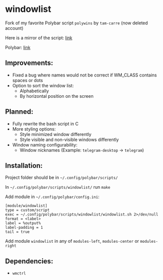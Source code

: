 # windowlist

Fork of my favorite Polybar script `polywins` by `tam-carre` (now deleted account)

Here is a mirror of the script: [link](https://github.com/uniquepointer/polywins)

Polybar: [link](https://github.com/polybar/polybar)

## Improvements:

* Fixed a bug where names would not be correct if WM_CLASS contains spaces or dots
* Option to sort the window list:
    * Alphabetically
    * By horizontal position on the screen

## Planned:

* Fully rewrite the bash script in C
* More styling options:
    * Style minimized window differently
    * Style visible and non-visible windows differently
* Window naming configurability:
    * Window nicknames (Example: `telegram-desktop` -> `telegram`)

## Installation:

Project folder should be in `~/.config/polybar/scripts/`

In `~/.config/polybar/scripts/windowlist/` run `make`

Add module in `~/.config/polybar/config.ini`:

```dosini
[module/windowlist]
type = custom/script
exec = ~/.config/polybar/scripts/windowlist/windowlist.sh 2>/dev/null
format = <label>
label = %output%
label-padding = 1
tail = true
```

Add module `windowlist` in any of `modules-left`, `modules-center` or `modules-right`

## Dependencies:

* `wmctrl`
